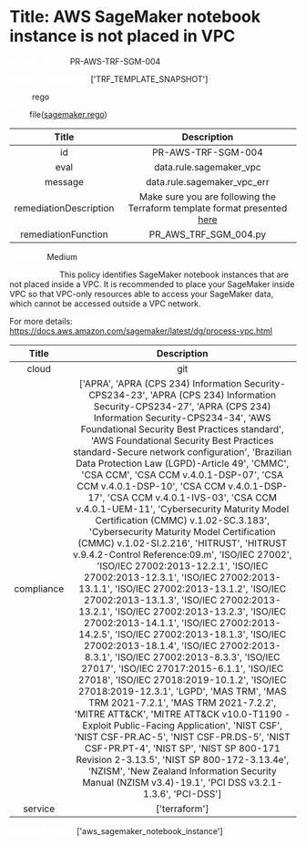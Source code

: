 



# Title: AWS SageMaker notebook instance is not placed in VPC


***<font color="white">Master Test Id:</font>*** PR-AWS-TRF-SGM-004

***<font color="white">Master Snapshot Id:</font>*** ['TRF_TEMPLATE_SNAPSHOT']

***<font color="white">type:</font>*** rego

***<font color="white">rule:</font>*** file([sagemaker.rego])  
  
  
  
  

|Title|Description|
| :---: | :---: |
|id|PR-AWS-TRF-SGM-004|
|eval|data.rule.sagemaker_vpc|
|message|data.rule.sagemaker_vpc_err|
|remediationDescription|Make sure you are following the Terraform template format presented <a href='https://registry.terraform.io/providers/hashicorp/aws/latest/docs/resources/sagemaker_notebook_instance' target='_blank'>here</a>|
|remediationFunction|PR_AWS_TRF_SGM_004.py|


***<font color="white">Severity:</font>*** Medium

***<font color="white">Description:</font>*** This policy identifies SageMaker notebook instances that are not placed inside a VPC. It is recommended to place your SageMaker inside VPC so that VPC-only resources able to access your SageMaker data, which cannot be accessed outside a VPC network.

For more details:
https://docs.aws.amazon.com/sagemaker/latest/dg/process-vpc.html  
  
  

|Title|Description|
| :---: | :---: |
|cloud|git|
|compliance|['APRA', 'APRA (CPS 234) Information Security-CPS234-23', 'APRA (CPS 234) Information Security-CPS234-27', 'APRA (CPS 234) Information Security-CPS234-34', 'AWS Foundational Security Best Practices standard', 'AWS Foundational Security Best Practices standard-Secure network configuration', 'Brazilian Data Protection Law (LGPD)-Article 49', 'CMMC', 'CSA CCM', 'CSA CCM v.4.0.1-DSP-07', 'CSA CCM v.4.0.1-DSP-10', 'CSA CCM v.4.0.1-DSP-17', 'CSA CCM v.4.0.1-IVS-03', 'CSA CCM v.4.0.1-UEM-11', 'Cybersecurity Maturity Model Certification (CMMC) v.1.02-SC.3.183', 'Cybersecurity Maturity Model Certification (CMMC) v.1.02-SI.2.216', 'HITRUST', 'HITRUST v.9.4.2-Control Reference:09.m', 'ISO/IEC 27002', 'ISO/IEC 27002:2013-12.2.1', 'ISO/IEC 27002:2013-12.3.1', 'ISO/IEC 27002:2013-13.1.1', 'ISO/IEC 27002:2013-13.1.2', 'ISO/IEC 27002:2013-13.1.3', 'ISO/IEC 27002:2013-13.2.1', 'ISO/IEC 27002:2013-13.2.3', 'ISO/IEC 27002:2013-14.1.1', 'ISO/IEC 27002:2013-14.2.5', 'ISO/IEC 27002:2013-18.1.3', 'ISO/IEC 27002:2013-18.1.4', 'ISO/IEC 27002:2013-8.3.1', 'ISO/IEC 27002:2013-8.3.3', 'ISO/IEC 27017', 'ISO/IEC 27017:2015-6.1.1', 'ISO/IEC 27018', 'ISO/IEC 27018:2019-10.1.2', 'ISO/IEC 27018:2019-12.3.1', 'LGPD', 'MAS TRM', 'MAS TRM 2021-7.2.1', 'MAS TRM 2021-7.2.2', 'MITRE ATT&CK', 'MITRE ATT&CK v10.0-T1190 - Exploit Public-Facing Application', 'NIST CSF', 'NIST CSF-PR.AC-5', 'NIST CSF-PR.DS-5', 'NIST CSF-PR.PT-4', 'NIST SP', 'NIST SP 800-171 Revision 2-3.13.5', 'NIST SP 800-172-3.13.4e', 'NZISM', 'New Zealand Information Security Manual (NZISM v3.4)-19.1', 'PCI DSS v3.2.1-1.3.6', 'PCI-DSS']|
|service|['terraform']|


***<font color="white">Resource Types:</font>*** ['aws_sagemaker_notebook_instance']


[sagemaker.rego]: https://github.com/prancer-io/prancer-compliance-test/tree/master/aws/terraform/sagemaker.rego
